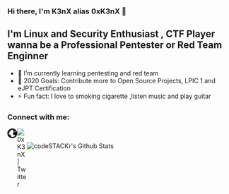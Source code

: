 ### Hi there, I'm K3nX alias 0xK3nX 👋

## I'm Linux and Security Enthusiast , CTF Player wanna be a Professional Pentester or Red Team Enginner
- 🌱 I’m currently learning pentesting and red team
- 🥅 2020 Goals: Contribute more to Open Source Projects, LPIC 1 and eJPT Certification
- ⚡ Fun fact: I love to smoking cigarette ,listen music and play guitar


### Connect with me:

[<img align="left" alt="K3nX.github.io" width="22px" src="https://raw.githubusercontent.com/iconic/open-iconic/master/svg/globe.svg" />][website]
[<img align="left" alt="0xK3nX | Twitter" width="22px" src="https://cdn.jsdelivr.net/npm/simple-icons@v3/icons/twitter.svg" />][twitter]
<br />

<img align="left" alt="codeSTACKr's Github Stats" src="https://github-readme-stats.vercel.app/api?username=K3nX&show_icons=true&hide_border=true" />

[website]: https://k3nX.github.io
[twitter]: https://twitter.com/0xK3nX
